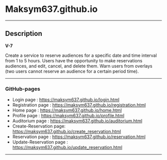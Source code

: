 # Maksym637.github.io
- - -
## Description
**V-7**

Create a service to reserve audiences for a specific date and time interval from 1 to 5 hours. 
Users have the opportunity to make reservations audiences, and edit, cancel, and delete them. Warn users
from overlays (two users cannot reserve an audience for a certain period time).
- - - 
### GitHub-pages
* Login page : https://maksym637.github.io/login.html
* Registration page : https://maksym637.github.io/registration.html
* Home page : https://maksym637.github.io/home.html
* Profile page : https://maksym637.github.io/profile.html
* Auditorium page : https://maksym637.github.io/auditorium.html
* Create-Reservation page: https://maksym637.github.io/create_reservation.html
* Reservation page : https://maksym637.github.io/reservation.html
* Update-Reservation page : https://maksym637.github.io/update_reservation.html
- - -